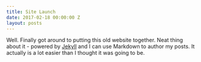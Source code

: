 ```yaml
---
title: Site Launch
date: 2017-02-18 00:00:00 Z
layout: posts
---
```


Well. Finally got around to putting this old website together. Neat thing about it - powered by [Jekyll](http://jekyllrb.com) and I can use Markdown to author my posts. It actually is a lot easier than I thought it was going to be.
